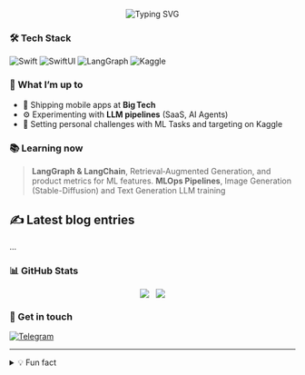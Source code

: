<!-- iOS + ML focus — dark‑theme friendly -->

<p align="center">
  <img src="https://readme-typing-svg.demolab.com?font=Fira+Code&pause=1000&color=38BDF8&center=true&vCenter=true&width=435&lines=Hi+there%2C+I'm+pavbox!;iOS+Dev+%7C+ML+%26+LLM+Explorer" alt="Typing SVG" />
</p>

### 🛠 Tech Stack

![Swift](https://img.shields.io/badge/-Swift-orange?logo=swift&logoColor=white)
![SwiftUI](https://img.shields.io/badge/-SwiftUI-blueviolet?logo=swift&logoColor=white)
![LangGraph](https://img.shields.io/badge/-LangGraph-4B79A1)
![Kaggle](https://img.shields.io/badge/-Kaggle-20BEFF?logo=kaggle&logoColor=white)

### 🚀 What I’m up to

- 📱 Shipping mobile apps at **Big Tech**
- ⚙️ Experimenting with **LLM pipelines** (SaaS, AI Agents)
- 🧪 Setting personal challenges with ML Tasks and targeting on Kaggle

### 📚 Learning now

> **LangGraph & LangChain**, Retrieval‑Augmented Generation, and product metrics for ML features.
> **MLOps Pipelines**, Image Generation (Stable-Diffusion) and Text Generation LLM training

## ✍️ Latest blog entries

<!--START_SECTION:telegram-->
...
<!--END_SECTION:telegram-->

### 📊 GitHub Stats

<div align="center" style="display:flex; justify-content:center; gap:12px;">
  <img src="https://github-readme-stats.vercel.app/api?username=pavbox&hide_border=true&show_icons=true&theme=tokyonight" />
  <img src="https://streak-stats.demolab.com?user=pavbox&theme=tokyonight&hide_border=true" />
</div>

### 🤝 Get in touch

[![Telegram](https://img.shields.io/badge/-Telegram-2CA5E0?style=flat&logo=telegram&logoColor=white)](https://t.me/pavbox_engineering)

---

<details>
<summary>💡 Fun fact</summary>

> Vibe-coder since 2022
</details>
